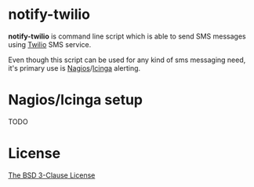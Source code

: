 notify-twilio
===

**notify-twilio** is command line script which is able to send SMS messages
using [Twilio](http://www.twilio.com) SMS service.

Even though this script can be used for any kind of sms messaging need, it's
primary use is [Nagios](http://www.nagios.org)/[Icinga](http://www.icinga.org)
alerting.

Nagios/Icinga setup
===

TODO

License
===
[The BSD 3-Clause License](http://opensource.org/licenses/BSD-3-Clause)
